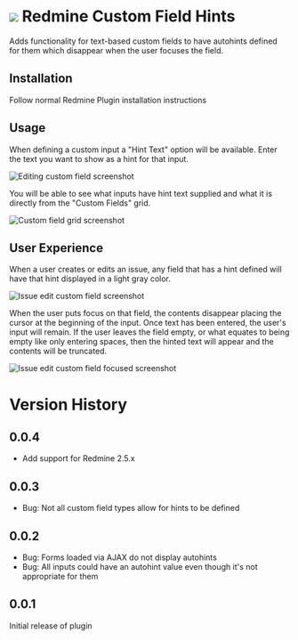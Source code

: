 # ![](https://github.com/bpat1434/redmine_custom_field_hints/raw/master/docs/icon-small.png) Redmine Custom Field Hints

Adds functionality for text-based custom fields to have autohints defined for them which disappear when the user focuses the field. 

## Installation

Follow normal Redmine Plugin installation instructions

## Usage

When defining a custom input a "Hint Text" option will be available.  Enter the text you want to show as a hint for that input.

![Editing custom field screenshot](https://github.com/bpat1434/redmine_custom_field_hints/raw/master/docs/custom_field_edit.png)

You will be able to see what inputs have hint text supplied and what it is directly from the "Custom Fields" grid.

![Custom field grid screenshot](https://github.com/bpat1434/redmine_custom_field_hints/raw/master/docs/custom_fields_grid.png)

## User Experience

When a user creates or edits an issue, any field that has a hint defined will have that hint displayed in a light gray color.

![Issue edit custom field screenshot](https://github.com/bpat1434/redmine_custom_field_hints/raw/master/docs/custom_field_issue_edit.png)

When the user puts focus on that field, the contents disappear placing the cursor at the beginning of the input.  Once text has been entered, the user's input will remain.  If the user leaves the field empty, or what equates to being empty like only entering spaces, then the hinted text will appear and the contents will be truncated.

![Issue edit custom field focused screenshot](https://github.com/bpat1434/redmine_custom_field_hints/raw/master/docs/custom_field_issue_edit_focused.png)

# Version History

## 0.0.4

* Add support for Redmine 2.5.x

## 0.0.3

* Bug: Not all custom field types allow for hints to be defined

## 0.0.2

* Bug: Forms loaded via AJAX do not display autohints
* Bug: All inputs could have an autohint value even though it's not appropriate for them

## 0.0.1

Initial release of plugin
